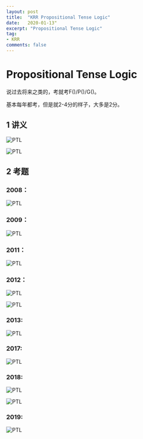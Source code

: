 ```yaml
---
layout: post
title:  "KRR Propositional Tense Logic"
date:   2020-01-13"
excerpt: "Propositional Tense Logic"
tag:
- KRR
comments: false
---
```


# Propositional Tense Logic

说过去将来之类的，考就考F()/P()/G()。

基本每年都考，但是就2-4分的样子，大多是2分。

## 1 讲义

![PTL](https://yawwq.github.io/assets/img/KRR-PTL/1.png)

![PTL](https://yawwq.github.io/assets/img/KRR-PTL/2.png)


## 2 考题

### 2008：

![PTL](https://yawwq.github.io/assets/img/KRR-PTL/Q2008.png)


### 2009：

![PTL](https://yawwq.github.io/assets/img/KRR-PTL/Q2009.png)


### 2011：

![PTL](https://yawwq.github.io/assets/img/KRR-PTL/Q2011.png)


### 2012：

![PTL](https://yawwq.github.io/assets/img/KRR-PTL/Q2012-1.png)

![PTL](https://yawwq.github.io/assets/img/KRR-PTL/Q2012-2.png)


### 2013:

![PTL](https://yawwq.github.io/assets/img/KRR-PTL/Q2013.png)


### 2017:

![PTL](https://yawwq.github.io/assets/img/KRR-PTL/Q2017.png)


### 2018:

![PTL](https://yawwq.github.io/assets/img/KRR-PTL/Q2018-1.png)

![PTL](https://yawwq.github.io/assets/img/KRR-PTL/Q2018-2.png)


### 2019:

![PTL](https://yawwq.github.io/assets/img/KRR-PTL/Q2019.png)

